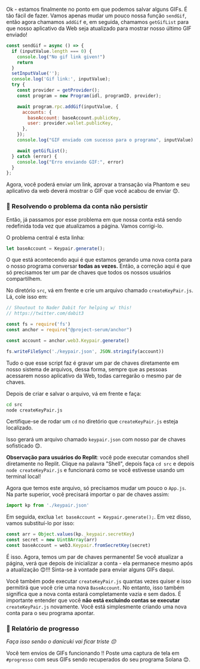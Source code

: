 Ok - estamos finalmente no ponto em que podemos salvar alguns GIFs. É tão fácil de fazer. Vamos apenas mudar um pouco nossa função `sendGif`, então agora chamamos `addGif` e, em seguida, chamamos `getGifList` para que nosso aplicativo da Web seja atualizado para mostrar nosso último GIF enviado!

```javascript
const sendGif = async () => {
  if (inputValue.length === 0) {
    console.log("No gif link given!")
    return
  }
  setInputValue('');
  console.log('Gif link:', inputValue);
  try {
    const provider = getProvider();
    const program = new Program(idl, programID, provider);

    await program.rpc.addGif(inputValue, {
      accounts: {
        baseAccount: baseAccount.publicKey,
        user: provider.wallet.publicKey,
      },
    });
    console.log("GIF enviado com sucesso para o programa", inputValue)

    await getGifList();
  } catch (error) {
    console.log("Erro enviando GIF:", error)
  }
};
```

Agora, você poderá enviar um link, aprovar a transação via Phantom e seu aplicativo da web deverá mostrar o GIF que você acabou de enviar 😊.

### 🙈 Resolvendo o problema da conta não persistir

Então, já passamos por esse problema em que nossa conta está sendo redefinida toda vez que atualizamos a página. Vamos corrigi-lo.

O problema central é esta linha:

```javascript
let baseAccount = Keypair.generate();
```

O que está acontecendo aqui é que estamos gerando uma nova conta para o nosso programa conversar  **todas as vezes.** Então, a correção aqui é que só precisamos ter um par de chaves que todos os nossos usuários compartilhem.

No diretório `src`, vá em frente e crie um arquivo chamado `createKeyPair.js`. Lá, cole isso em:

```javascript
// Shoutout to Nader Dabit for helping w/ this!
// https://twitter.com/dabit3

const fs = require('fs')
const anchor = require("@project-serum/anchor")

const account = anchor.web3.Keypair.generate()

fs.writeFileSync('./keypair.json', JSON.stringify(account))
```

Tudo o que esse script faz é gravar um par de chaves diretamente em nosso sistema de arquivos, dessa forma, sempre que as pessoas acessarem nosso aplicativo da Web, todas carregarão o mesmo par de chaves.

Depois de criar e salvar o arquivo, vá em frente e faça:

```bash
cd src
node createKeyPair.js
```

Certifique-se de rodar um `cd` no diretório que `createKeyPair.js` esteja localizado.

Isso gerará um arquivo chamado `keypair.json` com nosso par de chaves sofisticado 😊.

**Observação para usuários do Replit**: você pode executar comandos shell diretamente no Replit. Clique na palavra "Shell", depois faça `cd src` e depois `node createKeyPair.js` e funcionará como se você estivesse usando um terminal local!

Agora que temos este arquivo, só precisamos mudar um pouco o `App.js`. Na parte superior, você precisará importar o par de chaves assim:

```javascript
import kp from './keypair.json'
```

Em seguida, exclua `let baseAccount = Keypair.generate();`. Em vez disso, vamos substituí-lo por isso:

```javascript
const arr = Object.values(kp._keypair.secretKey)
const secret = new Uint8Array(arr)
const baseAccount = web3.Keypair.fromSecretKey(secret)
```

É isso. Agora, temos um par de chaves permanente! Se você atualizar a página, verá que depois de inicializar a conta - ela permanece mesmo após a atualização 😊!!! Sinta-se à vontade para enviar alguns GIFs daqui.

Você também pode executar `createKeyPair.js` quantas vezes quiser e isso permitirá que você crie uma nova `BaseAccount`. No entanto, isso também significa que a nova conta estará completamente vazia e sem dados. É importante entender que você **não está excluindo contas se executar** `createKeyPair.js` novamente. Você está simplesmente criando uma nova conta para o seu programa apontar.

### 🚨 Relatório de progresso

*Faça isso senão o danicuki vai ficar triste 😔*

Você tem envios de GIFs funcionando !! Poste uma captura de tela em `#progresso` com seus GIFs sendo recuperados do seu programa Solana 😊.
